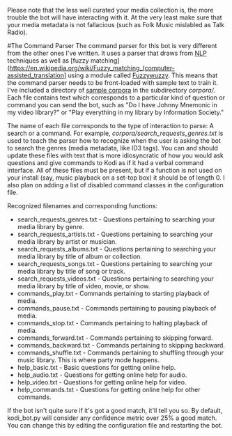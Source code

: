 Please note that the less well curated your media collection is, the more trouble the bot will have interacting with it.  At the very least make sure that your media metadata is not fallacious (such as Folk Music mislabled as Talk Radio).

#The Command Parser
The command parser for this bot is very different from the other ones I've written.  It uses a parser that draws from [NLP](https://en.wikipedia.org/wiki/Natural_language_processing) techniques as well as [fuzzy matching](https://en.wikipedia.org/wiki/Fuzzy_matching_(computer-assisted_translation] using a module called [Fuzzywuzzy](https://github.com/seatgeek/fuzzywuzzy).  This means that the command parser needs to be front-loaded with sample text to train it.  I've included a directory of [sample corpora](https://en.wikipedia.org/wiki/Text_corpus) in the subdirectory *corpora/*.  Each file contains text which corresponds to a particular kind of question or command you can send the bot, such as "Do I have Johnny Mnemonic in my video library?" or "Play everything in my library by Information Society."

The name of each file corresponds to the type of interaction to parse: A search or a command.  For example, *corpora/search_requests_genres.txt* is used to teach the parser how to recognize when the user is asking the bot to search the genres (media metadata, like ID3 tags).  You can and should update these files with text that is more idiosyncratic of how you would ask questions and give commands to Kodi as if it had a verbal command interface.  All of these files must be present, but if a function is not used on your install (say, music playback on a set-top box) it should be of length 0.  I also plan on adding a list of disabled command classes in the configuration file.

Recognized filenames and corresponding functions:

* search_requests_genres.txt - Questions pertaining to searching your media library by genre.
* search_requests_artists.txt - Questions pertaining to searching your media library by artist or musician.
* search_requests_albums.txt - Questions pertaining to searching your media library by title of album or collection.
* search_requests_songs.txt - Questions pertaining to searching your media library by title of song or track.
* search_requests_videos.txt - Questions pertaining to searching your media library by title of video, movie, or show.
* commands_play.txt - Commands pertaining to starting playback of media.
* commands_pause.txt - Commands pertaining to pausing playback of media.
* commands_stop.txt - Commands pertaining to halting playback of media.
* commands_forward.txt - Commands pertaining to skipping forward.
* commands_backward.txt - Commands pertaining to skipping backward.
* commands_shuffle.txt - Commands pertaining to shuffling through your music library.  This is where party mode happens.
* help_basic.txt - Basic questions for getting online help.
* help_audio.txt - Questions for getting online help for audio.
* help_video.txt - Questions for getting online help for video.
* help_commands.txt - Questions for getting online help for other commands.

If the bot isn't quite sure if it's got a good match, it'll tell you so.  By default, kodi_bot.py will consider any confidence metric over 25% a good match.  You can change this by editing the configuration file and restarting the bot.
